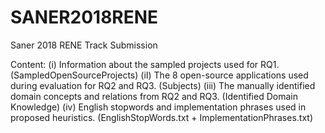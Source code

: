 # SANER2018RENE

Saner 2018 RENE Track Submission

Content:
(i) Information about the sampled projects used for RQ1. (SampledOpenSourceProjects)
(iI) The 8 open-source applications used during evaluation for RQ2 and RQ3. (Subjects)
(iii) The manually identified domain concepts and relations from RQ2 and RQ3. (Identified Domain Knowledge)
(iv) English stopwords and implementation phrases used in proposed heuristics. (EnglishStopWords.txt + ImplementationPhrases.txt)
